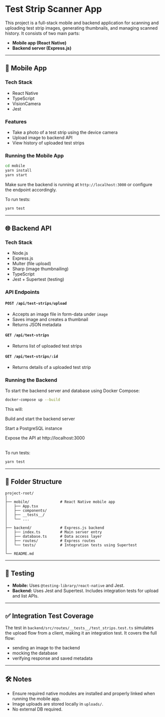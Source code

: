 # Test Strip Scanner App

This project is a full-stack mobile and backend application for scanning and uploading test strip images, generating thumbnails, and managing scanned history. It consists of two main parts:

* **Mobile app (React Native)**
* **Backend server (Express.js)**

---

## 📱 Mobile App

### Tech Stack

* React Native
* TypeScript
* VisionCamera
* Jest

### Features

* Take a photo of a test strip using the device camera
* Upload image to backend API
* View history of uploaded test strips

### Running the Mobile App

```bash
cd mobile
yarn install
yarn start
```

Make sure the backend is running at `http://localhost:3000` or configure the endpoint accordingly.

To run tests:

```bash
yarn test
```

---

## 🌐 Backend API

### Tech Stack

* Node.js
* Express.js
* Multer (file upload)
* Sharp (image thumbnailing)
* TypeScript
* Jest + Supertest (testing)

### API Endpoints

#### `POST /api/test-strips/upload`
* Accepts an image file in form-data under `image`
* Saves image and creates a thumbnail
* Returns JSON metadata

#### `GET /api/test-strips`
* Returns list of uploaded test strips

#### `GET /api/test-strips/:id`
* Returns details of a uploaded test strip

### Running the Backend

To start the backend server and database using Docker Compose:

```bash
docker-compose up --build
```

This will:

Build and start the backend server

Start a PostgreSQL instance

Expose the API at http://localhost:3000

<br />
To run tests:

```bash
yarn test
```

---

## 📁 Folder Structure

```
project-root/
│
├── mobile/              # React Native mobile app
│   ├── App.tsx
│   ├── components/
│   ├── __tests__/
│   └── ...
│
├── backend/             # Express.js backend
│   ├── index.ts         # Main server entry
│   ├── database.ts      # Data access layer
│   ├── routes/          # Express routes
│   └── tests/           # Integration tests using Supertest
│
└── README.md
```

---

## 🧪 Testing

* **Mobile:** Uses `@testing-library/react-native` and Jest.
* **Backend:** Uses Jest and Supertest. Includes integration tests for upload and list APIs.

---

## ✅ Integration Test Coverage

The test in `backend/src/routes/__tests__/test_strips.test.ts` simulates the upload flow from a client, making it an integration test. It covers the full flow:

* sending an image to the backend
* mocking the database
* verifying response and saved metadata

---

## 🛠️ Notes

* Ensure required native modules are installed and properly linked when running the mobile app.
* Image uploads are stored locally in `uploads/`.
* No external DB required.

